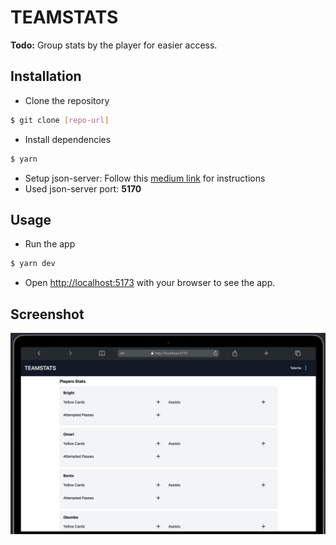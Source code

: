 # TEAMSTATS

**Todo:** Group stats by the player for easier access.

## Installation

- Clone the repository

```bash
$ git clone [repo-url]
```

- Install dependencies

```bash
$ yarn
```

- Setup json-server: Follow this [medium link](https://medium.com/how-to-react/how-to-use-json-file-as-a-server-for-fake-api-in-react-js-6b72606023b7) for instructions
- Used json-server port: **5170**

## Usage

- Run the app

```bash
$ yarn dev
```

- Open [http://localhost:5173](http://localhost:5173) with your browser to see the app.

## Screenshot

![Screenchot](./src//assets/screenshots/teamstats.png)
